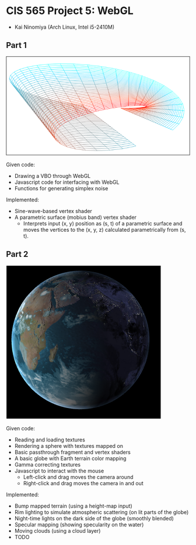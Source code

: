 CIS 565 Project 5: WebGL
========================

* Kai Ninomiya (Arch Linux, Intel i5-2410M)


Part 1
------

![](images/mobius.png)

Given code:

* Drawing a VBO through WebGL
* Javascript code for interfacing with WebGL
* Functions for generating simplex noise

Implemented:

* Sine-wave-based vertex shader
* A parametric surface (mobius band) vertex shader
  * Interprets input (x, y) position as (s, t) of a parametric surface and
    moves the vertices to the (x, y, z) calculated parametrically from (s, t).


Part 2
------

![](images/globe.png)

Given code:

* Reading and loading textures
* Rendering a sphere with textures mapped on
* Basic passthrough fragment and vertex shaders 
* A basic globe with Earth terrain color mapping
* Gamma correcting textures
* Javascript to interact with the mouse
  * Left-click and drag moves the camera around
  * Right-click and drag moves the camera in and out

Implemented:

* Bump mapped terrain (using a height-map input)
* Rim lighting to simulate atmospheric scattering (on lit parts of the globe)
* Night-time lights on the dark side of the globe (smoothly blended)
* Specular mapping (showing specularity on the water)
* Moving clouds (using a cloud layer)
* TODO
